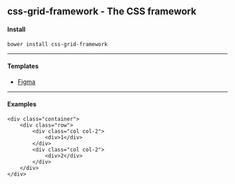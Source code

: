 ## css-grid-framework - The CSS framework

#### Install
```
bower install css-grid-framework
```

---

#### Templates
- [Figma](https://www.figma.com/file/DSMDgDGMv9i48ZRtZ9ibt7NA/css-grid)

---

#### Examples
```
<div class="container">
	<div class="row">
		<div class="col col-2">
			<div>1</div>
		</div>
		<div class="col col-2">
			<div>2</div>
		</div>
	</div>
</div>
```
